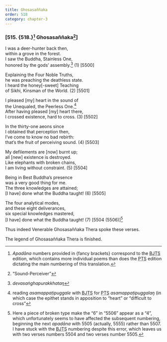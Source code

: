 ```yaml
---
title: Ghosasaññaka
order: 518
category: chapter-3
---
```


### \[515. {518.}[^1] Ghosasaññaka[^2]\]

I was a deer-hunter back then,  
within a grove in the forest.  
I saw the Buddha, Stainless One,  
honored by the gods’ assembly.[^3] (1) \[5500\]

Explaining the Four Noble Truths,  
he was preaching the deathless state.  
I heard the honey\[-sweet\] Teaching  
of Sikhi, Kinsman of the World. (2) \[5501\]

I pleased \[my\] heart in the sound of  
the Unequaled, the Peerless One.[^4]  
After having pleased \[my\] heart there,  
I crossed existence, hard to cross. (3) \[5502\]

In the thirty-one aeons since  
I obtained that perception then,  
I’ve come to know no bad rebirth:  
that’s the fruit of perceiving sound. (4) \[5503\]

My defilements are \[now\] burnt up;  
all \[new\] existence is destroyed.  
Like elephants with broken chains,  
I am living without constraint. (5) \[5504\]

Being in Best Buddha’s presence  
was a very good thing for me.  
The three knowledges are attained;  
\[I have\] done what the Buddha taught! (6) \[5505\]

The four analytical modes,  
and these eight deliverances,  
six special knowledges mastered,  
\[I have\] done what the Buddha taught! (7) \[5504 (5506)\][^5]

Thus indeed Venerable Ghosasaññaka Thera spoke these verses.

The legend of Ghosasaññaka Thera is finished.

[^1]: *Apadāna* numbers provided in {fancy brackets} correspond to the <abbr title="Buddha Jayanthi Tripitaka Series">BJTS</abbr> edition, which contains more individual poems than does the <abbr title="Pali Text Society">PTS</abbr> edition dictating the main numbering of this translation.

[^2]: “Sound-Perceiver”

[^3]: *devasaṅghapurakkhataŋ*

[^4]: reading *asamappaṭipuggale* with <abbr title="Buddha Jayanthi Tripitaka Series">BJTS</abbr> for <abbr title="Pali Text Society">PTS</abbr> *asamappaṭipuggalaŋ* (in which case the epithet stands in apposition to “heart” or “difficult to cross”

[^5]: Here a piece of broken type make the “6” in “5506” appear as a “4”, which unfortunately seems to have affected the subsequent numbering, beginning the next *apadāna* with 5505 (actually, 5555) rather than 5507. I have stuck with the <abbr title="Buddha Jayanthi Tripitaka Series">BJTS</abbr> numbering despite this error, which leaves us with two verses numbers 5504 and two verses number 5505.
